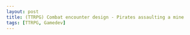 ```yaml
---
layout: post
title: (TTRPG) Combat encounter design - Pirates assaulting a mine
tags: [TTRPG, Gamedev]
---
```



